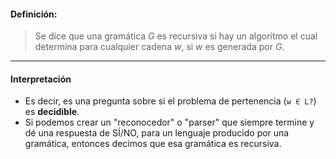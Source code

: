 #### **Definición:** 

> Se dice que una gramática $G$ es recursiva si hay un algoritmo el cual determina para cualquier cadena $w$, si $w$ es generada por $G$.

***
#### Interpretación 

- Es decir, es una pregunta sobre si el problema de pertenencia (`w ∈ L?`) es **decidible**. 
- Si podemos crear un "reconocedor" o "parser" que siempre termine y dé una respuesta de SÍ/NO, para un lenguaje producido por una gramática, entonces decimos que esa gramática es recursiva.
